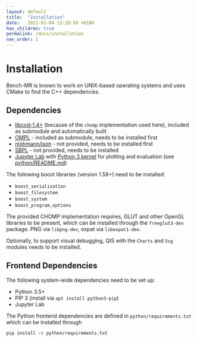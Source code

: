 ```yaml
---
layout: default
title:  "Installation"
date:   2021-01-04 13:20:59 +0100
has_children: true
permalink: /docs/installation
nav_order: 1
---
```


# Installation

Bench-MR is known to work on UNIX-based operating systems and uses CMake to find the C++ dependencies.

## Dependencies
* [libccd-1.4+](https://github.com/danfis/libccd/releases/tag/v1.4) (because of the `chomp` implementation used here), included as submodule and automatically built
* [OMPL](https://github.com/ompl/ompl) - included as submodule, needs to be installed first
* [nlohmann/json](https://github.com/nlohmann/json) - not provided, needs to be installed first
* [SBPL](https://github.com/sbpl/sbpl) - not provided, needs to be installed
* [Jupyter Lab](https://github.com/jupyterlab/jupyterlab) with [Python 3 kernel](https://ipython.readthedocs.io/en/latest/install/kernel_install.html#kernels-for-python-2-and-3) for plotting and evaluation (see [python/README.md](python/README.md))

The following boost libraries (version 1.58+) need to be installed:
* `boost_serialization`
* `boost_filesystem`
* `boost_system`
* `boost_program_options`

The provided CHOMP implementation requires, GLUT and other OpenGL libraries to be present, which can be installed through the `freeglut3-dev` package. PNG via `libpng-dev`, expat via `libexpat1-dev`.

Optionally, to support visual debugging, Qt5 with the `Charts` and `Svg` modules needs to be installed.

## Frontend Dependencies

The following system-wide dependencies need to be set up:

* Python 3.5+
* PIP 3 (install via `apt install python3-pip`)
* Jupyter Lab

The Python frontend dependencies are defined in `python/requirements.txt` which can be installed through
```
pip install -r python/requirements.txt
```
